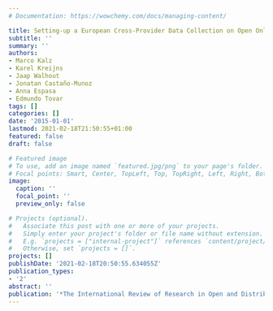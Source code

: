 ```yaml
---
# Documentation: https://wowchemy.com/docs/managing-content/

title: Setting-up a European Cross-Provider Data Collection on Open Online Courses
subtitle: ''
summary: ''
authors:
- Marco Kalz
- Karel Kreijns
- Jaap Walhout
- Jonatan Castaño-Munoz
- Anna Espasa
- Edmundo Tovar
tags: []
categories: []
date: '2015-01-01'
lastmod: 2021-02-18T21:50:55+01:00
featured: false
draft: false

# Featured image
# To use, add an image named `featured.jpg/png` to your page's folder.
# Focal points: Smart, Center, TopLeft, Top, TopRight, Left, Right, BottomLeft, Bottom, BottomRight.
image:
  caption: ''
  focal_point: ''
  preview_only: false

# Projects (optional).
#   Associate this post with one or more of your projects.
#   Simply enter your project's folder or file name without extension.
#   E.g. `projects = ["internal-project"]` references `content/project/deep-learning/index.md`.
#   Otherwise, set `projects = []`.
projects: []
publishDate: '2021-02-18T20:50:55.634055Z'
publication_types:
- '2'
abstract: ''
publication: '*The International Review of Research in Open and Distributed Learning*'
---
```

